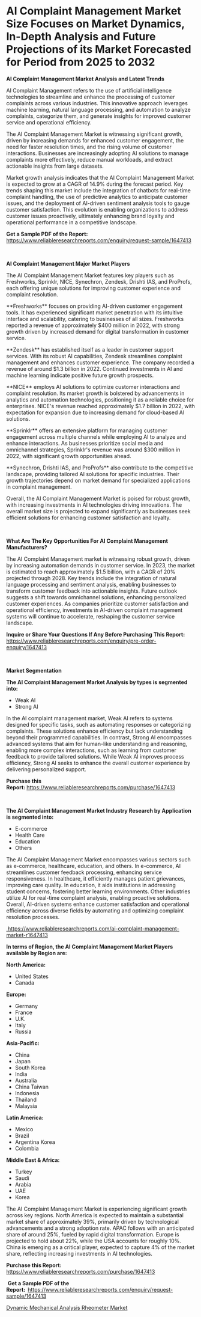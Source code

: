 <p><h1>AI Complaint Management Market Size Focuses on Market Dynamics, In-Depth Analysis and Future Projections of its Market Forecasted for Period from 2025 to 2032</h1></p><p><strong>AI Complaint Management Market Analysis and Latest Trends</strong></p>
<p><p>AI Complaint Management refers to the use of artificial intelligence technologies to streamline and enhance the processing of customer complaints across various industries. This innovative approach leverages machine learning, natural language processing, and automation to analyze complaints, categorize them, and generate insights for improved customer service and operational efficiency.</p><p>The AI Complaint Management Market is witnessing significant growth, driven by increasing demands for enhanced customer engagement, the need for faster resolution times, and the rising volume of customer interactions. Businesses are increasingly adopting AI solutions to manage complaints more effectively, reduce manual workloads, and extract actionable insights from large datasets.</p><p>Market growth analysis indicates that the AI Complaint Management Market is expected to grow at a CAGR of 14.9% during the forecast period. Key trends shaping this market include the integration of chatbots for real-time complaint handling, the use of predictive analytics to anticipate customer issues, and the deployment of AI-driven sentiment analysis tools to gauge customer satisfaction. This evolution is enabling organizations to address customer issues proactively, ultimately enhancing brand loyalty and operational performance in a competitive landscape.</p></p>
<p><strong>Get a Sample PDF of the Report:&nbsp;</strong> <a href="https://www.reliableresearchreports.com/enquiry/request-sample/1647413?utm_campaign=3028&utm_medium=2&utm_source=Github&utm_content=ia&utm_term=29032025&utm_id=ai-complaint-management">https://www.reliableresearchreports.com/enquiry/request-sample/1647413</a></p>
<p>&nbsp;</p>
<p><strong>AI Complaint Management Major Market Players</strong></p>
<p><p>The AI Complaint Management Market features key players such as Freshworks, Sprinklr, NICE, Synechron, Zendesk, Drishti IAS, and ProProfs, each offering unique solutions for improving customer experience and complaint resolution. </p><p>**Freshworks** focuses on providing AI-driven customer engagement tools. It has experienced significant market penetration with its intuitive interface and scalability, catering to businesses of all sizes. Freshworks reported a revenue of approximately $400 million in 2022, with strong growth driven by increased demand for digital transformation in customer service.</p><p>**Zendesk** has established itself as a leader in customer support services. With its robust AI capabilities, Zendesk streamlines complaint management and enhances customer experience. The company recorded a revenue of around $1.3 billion in 2022. Continued investments in AI and machine learning indicate positive future growth prospects.</p><p>**NICE** employs AI solutions to optimize customer interactions and complaint resolution. Its market growth is bolstered by advancements in analytics and automation technologies, positioning it as a reliable choice for enterprises. NICE's revenue reached approximately $1.7 billion in 2022, with expectation for expansion due to increasing demand for cloud-based AI solutions.</p><p>**Sprinklr** offers an extensive platform for managing customer engagement across multiple channels while employing AI to analyze and enhance interactions. As businesses prioritize social media and omnichannel strategies, Sprinklr's revenue was around $300 million in 2022, with significant growth opportunities ahead.</p><p>**Synechron, Drishti IAS, and ProProfs** also contribute to the competitive landscape, providing tailored AI solutions for specific industries. Their growth trajectories depend on market demand for specialized applications in complaint management.</p><p>Overall, the AI Complaint Management Market is poised for robust growth, with increasing investments in AI technologies driving innovations. The overall market size is projected to expand significantly as businesses seek efficient solutions for enhancing customer satisfaction and loyalty.</p></p>
<p>&nbsp;</p>
<p><strong>What Are The Key Opportunities For AI Complaint Management Manufacturers?</strong></p>
<p><p>The AI Complaint Management market is witnessing robust growth, driven by increasing automation demands in customer service. In 2023, the market is estimated to reach approximately $1.5 billion, with a CAGR of 20% projected through 2028. Key trends include the integration of natural language processing and sentiment analysis, enabling businesses to transform customer feedback into actionable insights. Future outlook suggests a shift towards omnichannel solutions, enhancing personalized customer experiences. As companies prioritize customer satisfaction and operational efficiency, investments in AI-driven complaint management systems will continue to accelerate, reshaping the customer service landscape.</p></p>
<p><strong>Inquire or Share Your Questions If Any Before Purchasing This Report:</strong> <a href="https://www.reliableresearchreports.com/enquiry/pre-order-enquiry/1647413?utm_campaign=3028&utm_medium=2&utm_source=Github&utm_content=ia&utm_term=29032025&utm_id=ai-complaint-management">https://www.reliableresearchreports.com/enquiry/pre-order-enquiry/1647413</a></p>
<p>&nbsp;</p>
<p><strong>Market Segmentation</strong></p>
<p><strong>The AI Complaint Management Market Analysis by types is segmented into:</strong></p>
<p><ul><li>Weak AI</li><li>Strong AI</li></ul></p>
<p><p>In the AI complaint management market, Weak AI refers to systems designed for specific tasks, such as automating responses or categorizing complaints. These solutions enhance efficiency but lack understanding beyond their programmed capabilities. In contrast, Strong AI encompasses advanced systems that aim for human-like understanding and reasoning, enabling more complex interactions, such as learning from customer feedback to provide tailored solutions. While Weak AI improves process efficiency, Strong AI seeks to enhance the overall customer experience by delivering personalized support.</p></p>
<p><strong>Purchase this Report:&nbsp;</strong><a href="https://www.reliableresearchreports.com/purchase/1647413?utm_campaign=3028&utm_medium=2&utm_source=Github&utm_content=ia&utm_term=29032025&utm_id=ai-complaint-management">https://www.reliableresearchreports.com/purchase/1647413</a></p>
<p>&nbsp;</p>
<p><strong>The AI Complaint Management Market Industry Research by Application is segmented into:</strong></p>
<p><ul><li>E-commerce</li><li>Health Care</li><li>Education</li><li>Others</li></ul></p>
<p><p>The AI Complaint Management Market encompasses various sectors such as e-commerce, healthcare, education, and others. In e-commerce, AI streamlines customer feedback processing, enhancing service responsiveness. In healthcare, it efficiently manages patient grievances, improving care quality. In education, it aids institutions in addressing student concerns, fostering better learning environments. Other industries utilize AI for real-time complaint analysis, enabling proactive solutions. Overall, AI-driven systems enhance customer satisfaction and operational efficiency across diverse fields by automating and optimizing complaint resolution processes.</p></p>
<p><a href="https://www.reliableresearchreports.com/ai-complaint-management-market-r1647413?utm_campaign=3028&utm_medium=2&utm_source=Github&utm_content=ia&utm_term=29032025&utm_id=ai-complaint-management">&nbsp;https://www.reliableresearchreports.com/ai-complaint-management-market-r1647413</a></p>
<p><strong>In terms of Region, the AI Complaint Management Market Players available by Region are:</strong></p>
<p>
    <p> <strong> North America: </strong>
        <ul>
            <li>United States</li>
            <li>Canada</li>
        </ul>
        </p> 
    <p> <strong> Europe: </strong>
        <ul>
            <li>Germany</li>
            <li>France</li>
            <li>U.K.</li>
            <li>Italy</li>
            <li>Russia</li>
        </ul>
        </p> 
    <p> <strong> Asia-Pacific: </strong>
        <ul>
            <li>China</li>
            <li>Japan</li>
            <li>South Korea</li>
            <li>India</li>
            <li>Australia</li>
            <li>China Taiwan</li>
            <li>Indonesia</li>
            <li>Thailand</li>
            <li>Malaysia</li>
        </ul>
        </p> 
    <p> <strong> Latin America: </strong>
        <ul>
            <li>Mexico</li>
            <li>Brazil</li>
            <li>Argentina Korea</li>
            <li>Colombia</li>
        </ul>
        </p> 
    <p> <strong> Middle East & Africa: </strong>
        <ul>
            <li>Turkey</li>
            <li>Saudi</li>
            <li>Arabia</li>
            <li>UAE</li>
            <li>Korea</li>
        </ul>
    </p>
    </p>
<p><p>The AI Complaint Management Market is experiencing significant growth across key regions. North America is expected to maintain a substantial market share of approximately 39%, primarily driven by technological advancements and a strong adoption rate. APAC follows with an anticipated share of around 25%, fueled by rapid digital transformation. Europe is projected to hold about 22%, while the USA accounts for roughly 10%. China is emerging as a critical player, expected to capture 4% of the market share, reflecting increasing investments in AI technologies.</p></p>
<p><strong>Purchase this Report: </strong><a href="https://www.reliableresearchreports.com/purchase/1647413?utm_campaign=3028&utm_medium=2&utm_source=Github&utm_content=ia&utm_term=29032025&utm_id=ai-complaint-management">https://www.reliableresearchreports.com/purchase/1647413</a></p>
<p>&nbsp;<strong>Get a Sample PDF of the Report:&nbsp;&nbsp;</strong><a href="https://www.reliableresearchreports.com/enquiry/request-sample/1647413?utm_campaign=3028&utm_medium=2&utm_source=Github&utm_content=ia&utm_term=29032025&utm_id=ai-complaint-management">https://www.reliableresearchreports.com/enquiry/request-sample/1647413</a></p>
<p><strong></strong></p>
<p><p><a href="https://github.com/deyniphytic/Market-Research-Report-List-1/blob/main/dynamic-mechanical-analysis-rheometer-market.md?utm_campaign=3028&utm_medium=2&utm_source=Github&utm_content=ia&utm_term=29032025&utm_id=ai-complaint-management">Dynamic Mechanical Analysis Rheometer Market</a></p></p>